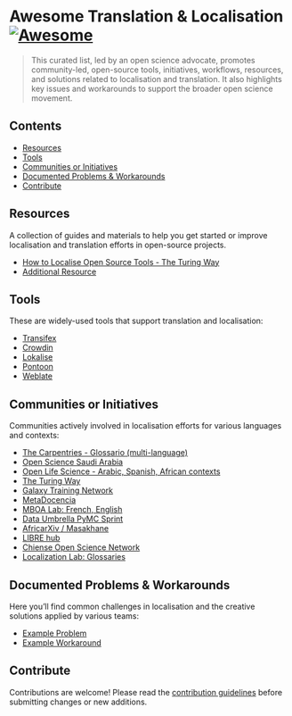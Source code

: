 
# Awesome Translation & Localisation [![Awesome](https://awesome.re/badge.svg)](https://awesome.re)

> This curated list, led by an open science advocate, promotes community-led, open-source tools, initiatives, workflows, resources, and solutions related to localisation and translation. It also highlights key issues and workarounds to support the broader open science movement.

## Contents

- [Resources](#resources)
- [Tools](#tools)
- [Communities or Initiatives](#communities-or-initiatives)
- [Documented Problems & Workarounds](#documented-problems--workarounds)
- [Contribute](#contribute)

## Resources

A collection of guides and materials to help you get started or improve localisation and translation efforts in open-source projects.

- [How to Localise Open Source Tools - The Turing Way](https://the-turing-way.netlify.app/community-handbook/translation)
- [Additional Resource](http://example.com)

## Tools

These are widely-used tools that support translation and localisation:

- [Transifex](https://www.transifex.com/)
- [Crowdin](https://crowdin.com/)
- [Lokalise](https://lokalise.com/)
- [Pontoon](https://pontoon.mozilla.org/)
- [Weblate](https://weblate.org/)

## Communities or Initiatives

Communities actively involved in localisation efforts for various languages and contexts:

- [The Carpentries - Glossario (multi-language)](https://carpentries.org/)
- [Open Science Saudi Arabia](https://osc-ksa.com/)
- [Open Life Science - Arabic, Spanish, African contexts](https://openlifesci.org/)
- [The Turing Way](https://the-turing-way.netlify.app/index.html)
- [Galaxy Training Network](https://training.galaxyproject.org/)
- [MetaDocencia](https://www.metadocencia.org/)
- [MBOA Lab: French, English](https://mboalab.net)
- [Data Umbrella PyMC Sprint](https://pymc-data-umbrella.xyz)
- [AfricarXiv / Masakhane](https://www.masakhane.io/ongoing-projects/masakhane-mt-decolonise-science)
- [LIBRE hub](https://librehub.github.io/)
- [Chiense Open Science Network](https://github.com/OpenSci-CN)
- [Localization Lab: Glossaries](https://www.localizationlab.org/glossaries)

## Documented Problems & Workarounds

Here you’ll find common challenges in localisation and the creative solutions applied by various teams:

- [Example Problem](http://example.com)
- [Example Workaround](http://example.com)

## Contribute

Contributions are welcome! Please read the [contribution guidelines](contributing.md) before submitting changes or new additions.


